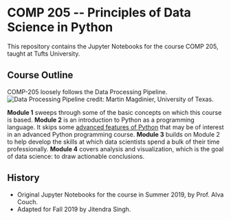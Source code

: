 # COMP 205 -- Principles of Data Science in Python

This repository contains the Jupyter Notebooks for the course COMP 205, taught at Tufts University.

## Course Outline
COMP-205 loosely follows the Data Processing Pipeline.
![Data Processing Pipeline](https://s3.amazonaws.com/libapps/accounts/95901/images/data_processing_pipeline.JPG)
credit: Martin Magdinier, University of Texas.

**Module 1** sweeps through some of the basic concepts on which this course is based. 
**Module 2** is an introduction to Python as a programming language. It skips some [advanced features of Python](https://scipy-lectures.org/advanced/advanced_python/index.html) that may be of interest in an advanced Python programming course.
**Module 3** builds on Module 2 to help develop the skills at which data scientists spend a bulk of their time professionally.
**Module 4** covers analysis and visualization, which is the goal of data science: to draw actionable conclusions.

## History
* Original Jupyter Notebooks for the course in Summer 2019, by Prof. Alva Couch.
* Adapted for Fall 2019 by Jitendra Singh.
